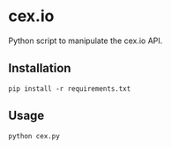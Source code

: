 cex.io
======

Python script to manipulate the cex.io API.

## Installation

    pip install -r requirements.txt

## Usage

    python cex.py
